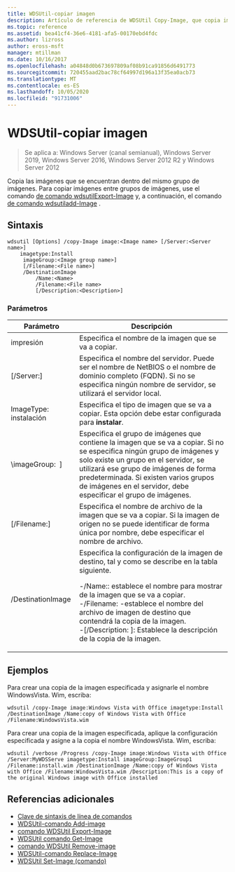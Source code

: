 ```yaml
---
title: WDSUtil-copiar imagen
description: Artículo de referencia de WDSUtil Copy-Image, que copia imágenes que se encuentran dentro del mismo grupo de imágenes.
ms.topic: reference
ms.assetid: bea41cf4-36e6-4181-afa5-00170ebd4fdc
ms.author: lizross
author: eross-msft
manager: mtillman
ms.date: 10/16/2017
ms.openlocfilehash: a04848d0b673697809af08b91ca91856d6491773
ms.sourcegitcommit: 720455aad2bac78cf64997d196a13f35ea0acb73
ms.translationtype: MT
ms.contentlocale: es-ES
ms.lasthandoff: 10/05/2020
ms.locfileid: "91731006"
---
```

# <a name="wdsutil-copy-image"></a>WDSUtil-copiar imagen

> Se aplica a: Windows Server (canal semianual), Windows Server 2019, Windows Server 2016, Windows Server 2012 R2 y Windows Server 2012

Copia las imágenes que se encuentran dentro del mismo grupo de imágenes. Para copiar imágenes entre grupos de imágenes, use el comando [de comando wdsutilExport-Image](wdsutil-export-image.md) y, a continuación, el comando [de comando wdsutiladd-Image](wdsutil-add-image.md) .

## <a name="syntax"></a>Sintaxis
```
wdsutil [Options] /copy-Image image:<Image name> [/Server:<Server name>]
    imagetype:Install
     imageGroup:<Image group name>]
     [/Filename:<File name>]
     /DestinationImage
         /Name:<Name>
         /Filename:<File name>
         [/Description:<Description>]
```
### <a name="parameters"></a>Parámetros
|Parámetro|Descripción|
|-------|--------|
| impresión<Image name>|Especifica el nombre de la imagen que se va a copiar.|
|[/Server:<Server name>]|Especifica el nombre del servidor. Puede ser el nombre de NetBIOS o el nombre de dominio completo (FQDN). Si no se especifica ningún nombre de servidor, se utilizará el servidor local.|
| ImageType: instalación|Especifica el tipo de imagen que se va a copiar. Esta opción debe estar configurada para **instalar**.|
|\imageGroup: <Image group name> ]|Especifica el grupo de imágenes que contiene la imagen que se va a copiar. Si no se especifica ningún grupo de imágenes y solo existe un grupo en el servidor, se utilizará ese grupo de imágenes de forma predeterminada. Si existen varios grupos de imágenes en el servidor, debe especificar el grupo de imágenes.|
|[/Filename:<Filename>]|Especifica el nombre de archivo de la imagen que se va a copiar. Si la imagen de origen no se puede identificar de forma única por nombre, debe especificar el nombre de archivo.|
|/DestinationImage|Especifica la configuración de la imagen de destino, tal y como se describe en la tabla siguiente.<p>-/Name:: <Name> establece el nombre para mostrar de la imagen que se va a copiar.<br />-/Filename: <Filename> -establece el nombre del archivo de imagen de destino que contendrá la copia de la imagen.<br />-[/Description: <Description>]: Establece la descripción de la copia de la imagen.|
## <a name="examples"></a>Ejemplos
Para crear una copia de la imagen especificada y asignarle el nombre WindowsVista. Wim, escriba:
```
wdsutil /copy-Image image:Windows Vista with Office imagetype:Install /DestinationImage /Name:copy of Windows Vista with Office /Filename:WindowsVista.wim
```
Para crear una copia de la imagen especificada, aplique la configuración especificada y asigne a la copia el nombre WindowsVista. Wim, escriba:
```
wdsutil /verbose /Progress /copy-Image image:Windows Vista with Office /Server:MyWDSServe imagetype:Install imageGroup:ImageGroup1
/Filename:install.wim /DestinationImage /Name:copy of Windows Vista with Office /Filename:WindowsVista.wim /Description:This is a copy of the original Windows image with Office installed
```
## <a name="additional-references"></a>Referencias adicionales
- [Clave de sintaxis de línea de comandos](command-line-syntax-key.md)
- [WDSUtil-comando Add-image](wdsutil-add-image.md)
- [comando WDSUtil Export-Image](wdsutil-export-image.md)
- [WDSUtil comando Get-Image](wdsutil-get-image.md)
- [comando WDSUtil Remove-image](wdsutil-remove-image.md)
- [WDSUtil-comando Replace-Image](wdsutil-replace-image.md)
- [WDSUtil Set-Image (comando)](wdsutil-set-image.md)
